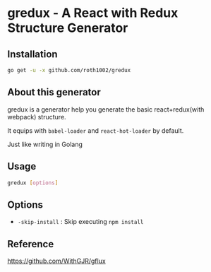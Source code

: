 # gredux - A React with Redux Structure Generator

## Installation

``` bash
go get -u -x github.com/roth1002/gredux
```

## About this generator

gredux is a generator help you generate the basic react+redux(with webpack) structure.

It equips with `babel-loader` and `react-hot-loader` by default.

Just like writing in Golang

## Usage

``` bash
gredux [options]
```

## Options

- `-skip-install` : Skip executing `npm install`

## Reference

https://github.com/WithGJR/gflux

